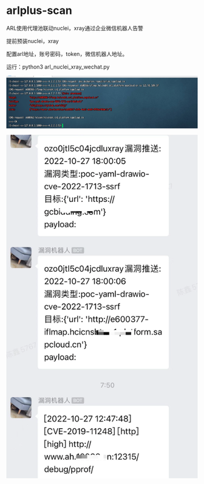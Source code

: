 # arlplus-scan
ARL使用代理池联动nuclei，xray通过企业微信机器人告警

提前预装nuclei，xray

配置arl地址，账号密码，token，微信机器人地址。

运行：python3  arl_nuclei_xray_wechat.py 

![Image text1](https://raw.githubusercontent.com/Cedric1314/arlplus-scan/main/1111.png)

![Image text2](https://raw.githubusercontent.com/Cedric1314/arlplus-scan/main/2222.png)




